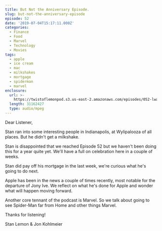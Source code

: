 ```yaml
---
title: But Not the Anniversary Episode.
slug: but-not-the-anniversary-episode
episode: 52
date: '2019-07-04T15:17:11.000Z'
categories:
  - Finance
  - Food
  - Marvel
  - Technology
  - Movies
tags:
  - apple
  - ice cream
  - mac
  - milkshakes
  - mortgage
  - spiderman
  - marvel
enclosure:
  url: >-
    https://twistoflemonpod.s3.us-east-2.amazonaws.com/episodes/052-lwatol-20190704.mp3
  length: 31162427
  type: audio/mpeg
---
```


Dear Listener,

Stan ran into some interesting people in Indianapolis, at Wylipalooza of all places. But he didn't get a milkshake.

Stan is disappointed that we reached Episode 52 but we haven't been doing this for a year quite yet. We'll have a full on celebration here in a couple of weeks.

Stan did pay off his mortgage in the last week, we're curious what he's going to do next.

Apple has been in the news a couple of times recently, most notable for the departure of Jony Ive. We reflect on what he's done for Apple and wonder what will happen moving forward.

Another core tennant of the podcast is Marvel. So we talk about going to see Spider-Man far from Home and other things Marvel.

Thanks for listening!

Stan Lemon & Jon Kohlmeier

